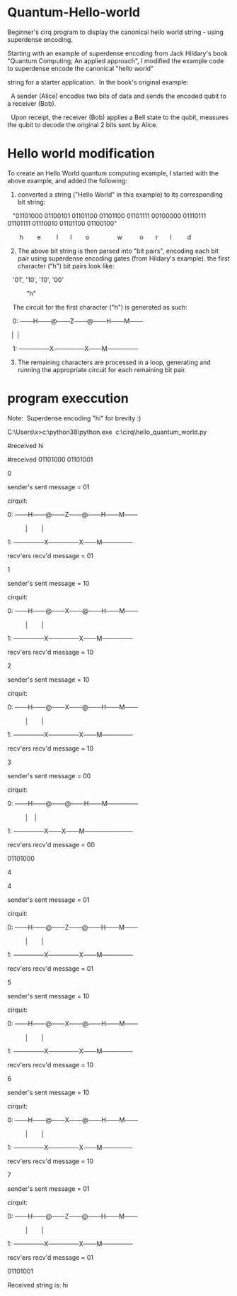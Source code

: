 
# Quantum-Hello-world

Beginner's cirq program to display the canonical hello world string - using superdense encoding.

Starting with an example of superdense encoding from Jack Hildary's book "Quantum Computing; An applied approach", I modified the example code to superdense encode the canonical "hello world" 

string for a starter application.  In the book's original example:

  A sender (Alice) encodes two bits of data and sends the encoded qubit to a receiver (Bob).  

  Upon receipt, the receiver (Bob) applies a Bell state to the qubit, measures the qubit to decode the original 2 bits sent by Alice.

# Hello world modification

To create an Hello World quantum computing example, I started with the above example, and added the following:

1) converted a string ("Hello World" in this example) to its corresponding bit string:

   "01101000 01100101 01101100 01101100 01101111 00100000 01110111 01101111 01110010 01101100 01100100"

       h        e         l       l        o                w          o       r       l         d

2) The above bit string is then parsed into "bit pairs", encoding each bit pair using superdense encoding gates (from Hildary's example). the first character ("h") bit pairs look like:

   '01', '10', '10', '00'  

           "h"

   The circuit for the first character ("h") is generated as such:

   0: ───H───@───Z───@───H───M───

             │       │

   1: ───────X───────X───M───────

3) The remaining characters are processed in a loop, generating and running the appropriate circuit for each remaining bit pair.

# program execcution

Note:  Superdense encoding "hi" for brevity :)

C:\Users\x>c:\python38\python.exe  c:\cirq\hello_quantum_world.py

#received hi

#received 01101000 01101001

0

sender's sent message = 01

cirquit:

0: ───H───@───Z───@───H───M───

          │       │

1: ───────X───────X───M───────

recv'ers recv'd message = 01

1

sender's sent message = 10

cirquit:

0: ───H───@───X───@───H───M───

          │       │

1: ───────X───────X───M───────

recv'ers recv'd message = 10

2

sender's sent message = 10

cirquit:

0: ───H───@───X───@───H───M───

          │       │

1: ───────X───────X───M───────

recv'ers recv'd message = 10

3

sender's sent message = 00

cirquit:

0: ───H───@───@───H───M───────

          │   │

1: ───────X───X───M───────────

recv'ers recv'd message = 00

01101000

4

4

sender's sent message = 01

cirquit:

0: ───H───@───Z───@───H───M───

          │       │

1: ───────X───────X───M───────

recv'ers recv'd message = 01

5

sender's sent message = 10

cirquit:

0: ───H───@───X───@───H───M───

          │       │

1: ───────X───────X───M───────

recv'ers recv'd message = 10

6

sender's sent message = 10

cirquit:

0: ───H───@───X───@───H───M───

          │       │

1: ───────X───────X───M───────

recv'ers recv'd message = 10

7

sender's sent message = 01

cirquit:

0: ───H───@───Z───@───H───M───

          │       │

1: ───────X───────X───M───────

recv'ers recv'd message = 01

01101001

Received string is: hi
